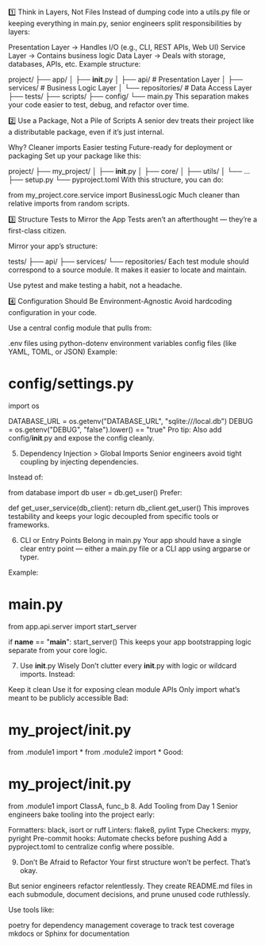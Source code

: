 1️⃣ Think in Layers, Not Files
Instead of dumping code into a utils.py file or keeping everything in main.py, senior engineers split responsibilities by layers:

Presentation Layer → Handles I/O (e.g., CLI, REST APIs, Web UI)
Service Layer → Contains business logic
Data Layer → Deals with storage, databases, APIs, etc.
Example structure:

project/
├── app/
│   ├── __init__.py
│   ├── api/               # Presentation Layer
│   ├── services/          # Business Logic Layer
│   └── repositories/      # Data Access Layer
├── tests/
├── scripts/
├── config/
└── main.py
This separation makes your code easier to test, debug, and refactor over time.

2️⃣ Use a Package, Not a Pile of Scripts
A senior dev treats their project like a distributable package, even if it’s just internal.

Why?
Cleaner imports
Easier testing
Future-ready for deployment or packaging
Set up your package like this:

project/
├── my_project/
│   ├── __init__.py
│   ├── core/
│   ├── utils/
│   └── ...
├── setup.py
└── pyproject.toml
With this structure, you can do:

from my_project.core.service import BusinessLogic
Much cleaner than relative imports from random scripts.

3️⃣ Structure Tests to Mirror the App
Tests aren’t an afterthought — they’re a first-class citizen.

Mirror your app’s structure:

tests/
├── api/
├── services/
└── repositories/
Each test module should correspond to a source module. It makes it easier to locate and maintain.

Use pytest and make testing a habit, not a headache.

4️⃣ Configuration Should Be Environment-Agnostic
Avoid hardcoding configuration in your code.

Use a central config module that pulls from:

.env files using python-dotenv
environment variables
config files (like YAML, TOML, or JSON)
Example:

# config/settings.py
import os

DATABASE_URL = os.getenv("DATABASE_URL", "sqlite:///local.db")
DEBUG = os.getenv("DEBUG", "false").lower() == "true"
Pro tip: Also add config/__init__.py and expose the config cleanly.

5. Dependency Injection > Global Imports
Senior engineers avoid tight coupling by injecting dependencies.

Instead of:

from database import db
user = db.get_user()
Prefer:

def get_user_service(db_client):
    return db_client.get_user()
This improves testability and keeps your logic decoupled from specific tools or frameworks.

6. CLI or Entry Points Belong in main.py
Your app should have a single clear entry point — either a main.py file or a CLI app using argparse or typer.

Example:

# main.py
from app.api.server import start_server

if __name__ == "__main__":
    start_server()
This keeps your app bootstrapping logic separate from your core logic.

7. Use __init__.py Wisely
Don’t clutter every __init__.py with logic or wildcard imports. Instead:

Keep it clean
Use it for exposing clean module APIs
Only import what’s meant to be publicly accessible
Bad:

# my_project/__init__.py
from .module1 import *
from .module2 import *
Good:

# my_project/__init__.py
from .module1 import ClassA, func_b
8. Add Tooling from Day 1
Senior engineers bake tooling into the project early:

Formatters: black, isort or ruff
Linters: flake8, pylint
Type Checkers: mypy, pyright
Pre-commit hooks: Automate checks before pushing
Add a pyproject.toml to centralize config where possible.

9. Don’t Be Afraid to Refactor
Your first structure won’t be perfect. That’s okay.

But senior engineers refactor relentlessly. They create README.md files in each submodule, document decisions, and prune unused code ruthlessly.

Use tools like:

poetry for dependency management
coverage to track test coverage
mkdocs or Sphinx for documentation